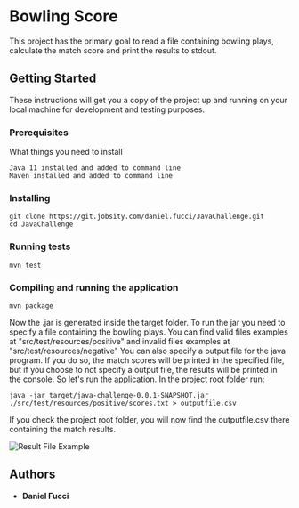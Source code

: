 # Bowling Score

This project has the primary goal to read a file containing bowling plays, calculate the match score and print the results to stdout.

## Getting Started

These instructions will get you a copy of the project up and running on your local machine for development and testing purposes. 

### Prerequisites

What things you need to install

```
Java 11 installed and added to command line
Maven installed and added to command line
```

### Installing


```
git clone https://git.jobsity.com/daniel.fucci/JavaChallenge.git
cd JavaChallenge
``` 

### Running tests

```
mvn test
``` 

### Compiling and running the application

```
mvn package
``` 

Now the .jar is generated inside the target folder.
To run the jar you need to specify a file containing the bowling plays. You can find valid files examples at "src/test/resources/positive" and invalid files examples at "src/test/resources/negative"
You can also specify a output file for the java program. If you do so, the match scores will be printed in the specified file, but if you choose to not specify a output file, the results will be printed in the console.
So let's run the application. In the project root folder run: 

```
java -jar target/java-challenge-0.0.1-SNAPSHOT.jar ./src/test/resources/positive/scores.txt > outputfile.csv
``` 
If you check the project root folder, you will now find the outputfile.csv there containing the match results.

![Result File Example](https://i.imgur.com/vspYA7S.png)

## Authors

* **Daniel Fucci**
